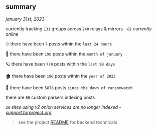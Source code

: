 
## summary
_january 31st, 2023_

currently tracking `131` groups across `240` relays & mirrors - _`81` currently online_

⏲ there have been `7` posts within the `last 24 hours`

🦈 there have been `190` posts within the `month of january`

🪐 there have been `779` posts within the `last 90 days`

🏚 there have been `190` posts within the `year of 2023`

🦕 there have been `5876` posts `since the dawn of ransomwatch`

there are `66` custom parsers indexing posts

_`20` sites using v2 onion services are no longer indexed - [support.torproject.org](https://support.torproject.org/onionservices/v2-deprecation/)_

> see the project [README](https://github.com/joshhighet/ransomwatch#ransomwatch--) for backend technicals
